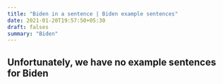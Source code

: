 ```yaml
---
title: "Biden in a sentence | Biden example sentences"
date: 2021-01-20T19:57:50+05:30
draft: falses
summary: "Biden"
---
```

## Unfortunately, we have no example sentences for Biden                 
